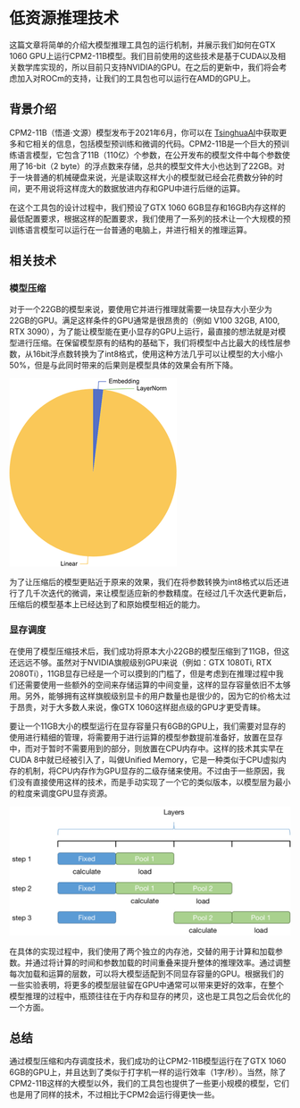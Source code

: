 # 低资源推理技术

这篇文章将简单的介绍大模型推理工具包的运行机制，并展示我们如何在GTX 1060 GPU上运行CPM2-11B模型。我们目前使用的这些技术是基于CUDA以及相关数学库实现的，所以目前只支持NVIDIA的GPU。在之后的更新中，我们将会考虑加入对ROCm的支持，让我们的工具包也可以运行在AMD的GPU上。

## 背景介绍

CPM2-11B（悟道·文源）模型发布于2021年6月，你可以在 [TsinghuaAI](https://github.com/TsinghuaAI/)中获取更多和它相关的信息，包括模型预训练和微调的代码。CPM2-11B是一个巨大的预训练语言模型，它包含了11B（110亿）个参数，在公开发布的模型文件中每个参数使用了16-bit（2 byte）的浮点数来存储，总共的模型文件大小也达到了22GB。对于一块普通的机械硬盘来说，光是读取这样大小的模型就已经会花费数分钟的时间，更不用说将这样庞大的数据放进内存和GPU中进行后继的运算。

在这个工具包的设计过程中，我们预设了GTX 1060 6GB显存和16GB内存这样的最低配置要求，根据这样的配置要求，我们使用了一系列的技术让一个大规模的预训练语言模型可以运行在一台普通的电脑上，并进行相关的推理运算。

## 相关技术

### 模型压缩

对于一个22GB的模型来说，要使用它并进行推理就需要一块显存大小至少为22GB的GPU。满足这样条件的GPU通常是很昂贵的（例如 V100 32GB, A100, RTX 3090），为了能让模型能在更小显存的GPU上运行，最直接的想法就是对模型进行压缩。在保留模型原有的结构的基础下，我们将模型中占比最大的线性层参数，从16bit浮点数转换为了int8格式，使用这种方法几乎可以让模型的大小缩小50%，但是与此同时带来的后果则是模型具体的效果会有所下降。

![CPM2-11B 参数占比](./parameter_size.png)

为了让压缩后的模型更贴近于原来的效果，我们在将参数转换为int8格式以后还进行了几千次迭代的微调，来让模型适应新的参数精度。在经过几千次迭代更新后，压缩后的模型基本上已经达到了和原始模型相近的能力。

### 显存调度

在使用了模型压缩技术后，我们成功将原本大小22GB的模型压缩到了11GB，但这还远远不够。虽然对于NVIDIA旗舰级别GPU来说（例如：GTX 1080Ti, RTX 2080Ti），11GB显存已经是一个可以摸到的门槛了，但是考虑到在推理过程中我们还需要使用一些额外的空间来存储运算的中间变量，这样的显存容量依旧不太够用。另外，能够拥有这样旗舰级别显卡的用户数量也是很少的，因为它的价格太过于昂贵，对于大多数人来说，像GTX 1060这样甜点级的GPU才更受青睐。

要让一个11GB大小的模型运行在显存容量只有6GB的GPU上，我们需要对显存的使用进行精细的管理，将需要用于进行运算的模型参数提前准备好，放置在显存中，而对于暂时不需要用到的部分，则放置在CPU内存中。这样的技术其实早在CUDA 8中就已经被引入了，叫做Unified Memory，它是一种类似于CPU虚拟内存的机制，将CPU内存作为GPU显存的二级存储来使用。不过由于一些原因，我们没有直接使用这样的技术，而是手动实现了一个它的类似版本，以模型层为最小的粒度来调度GPU显存资源。

![bminf 显存调度](./memory_scheduler.png)

在具体的实现过程中，我们使用了两个独立的内存池，交替的用于计算和加载参数。并通过将计算的时间和参数加载的时间重叠来提升整体的推理效率。通过调整每次加载和运算的层数，可以将大模型适配到不同显存容量的GPU。根据我们的一些实验表明，将更多的模型层驻留在GPU中通常可以带来更好的效率，在整个模型推理的过程中，瓶颈往往在于内存和显存的拷贝，这也是工具包之后会优化的一个方面。

## 总结

通过模型压缩和内存调度技术，我们成功的让CPM2-11B模型运行在了GTX 1060 6GB的GPU上，并且达到了类似于打字机一样的运行效率（1字/秒）。当然，除了CPM2-11B这样的大模型以外，我们的工具包也提供了一些更小规模的模型，它们也是用了同样的技术，不过相比于CPM2会运行得更快一些。
